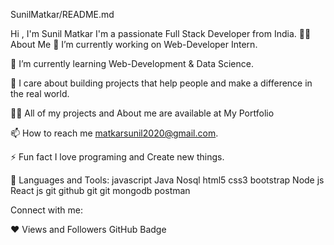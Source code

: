 SunilMatkar/README.md


Hi , I'm Sunil Matkar
I'm a passionate Full Stack Developer from India.
🙋‍♂️ About Me
🔭 I’m currently working on Web-Developer Intern.

🌱 I’m currently learning Web-Development & Data Science.

👯 I care about building projects that help people and make a difference in the real world.

👨‍💻 All of my projects and About me are available at My Portfolio

📫 How to reach me matkarsunil2020@gmail.com.

⚡ Fun fact I love programing and Create new things.

🚀 Languages and Tools:
javascript Java Nosql html5 css3 bootstrap Node js  React js  git github git git   mongodb  postman


Connect with me:

    

❤ Views and Followers
 GitHub Badge
